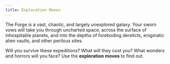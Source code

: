 ```yaml
---
title: Exploration Moves
---
```


The Forge is a vast, chaotic, and largely unexplored galaxy. Your sworn vows will take you through uncharted space, across the surface of inhospitable planets, and into the depths of foreboding derelicts, enigmatic alien vaults, and other perilous sites.

Will you survive these expeditions? What will they cost you? What wonders and horrors will you face? Use the **exploration moves** to find out.
